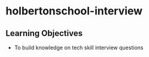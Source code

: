 # holbertonschool-interview


## Learning Objectives
- To build knowledge on tech skill interview questions 
